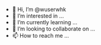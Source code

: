 - 👋 Hi, I’m @wuserwhk
- 👀 I’m interested in ...
- 🌱 I’m currently learning ...
- 💞️ I’m looking to collaborate on ...
- 📫 How to reach me ...

<!---
wuserwhk/wuserwhk is a ✨ special ✨ repository because its `README.md` (this file) appears on your GitHub profile.
You can click the Preview link to take a look at your changes.
--->

